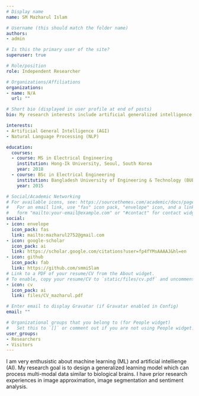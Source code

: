```yaml
---
# Display name
name: SM Mazharul Islam

# Username (this should match the folder name)
authors:
- admin

# Is this the primary user of the site?
superuser: true

# Role/position
role: Independent Researcher

# Organizations/Affiliations
organizations:
- name: N/A
  url: ""

# Short bio (displayed in user profile at end of posts)
bio: My research interests include artificial generalized intelligence and natural language processing.

interests:
- Artificial General Intelligence (AGI)
- Natural Language Processing (NLP)

education:
  courses:
  - course: MS in Electrical Engineering
    institution: Hong-Ik University, Seoul, South Korea
    year: 2018
  - course: BSc in Electrical Engineering
    institution: Bangladesh University of Engineering & Technology (BUET)
    year: 2015

# Social/Academic Networking
# For available icons, see: https://sourcethemes.com/academic/docs/page-builder/#icons
#   For an email link, use "fas" icon pack, "envelope" icon, and a link in the
#   form "mailto:your-email@example.com" or "#contact" for contact widget.
social:
- icon: envelope
  icon_pack: fas
  link: mailto:mazharul2752@gmail.com
- icon: google-scholar
  icon_pack: ai
  link: https://scholar.google.com/citations?user=fp4fYMsAAAAJ&hl=en
- icon: github
  icon_pack: fab
  link: https://github.com/smmiSlam
# Link to a PDF of your resume/CV from the About widget.
# To enable, copy your resume/CV to `static/files/cv.pdf` and uncomment the lines below.
- icon: cv
  icon_pack: ai
  link: files/CV_mazharul.pdf

# Enter email to display Gravatar (if Gravatar enabled in Config)
email: ""

# Organizational groups that you belong to (for People widget)
#   Set this to `[]` or comment out if you are not using People widget.
user_groups:
- Researchers
- Visitors
---
```


I am very enthusistic about machine learning (ML) and artificial intellienge (AI). My research goal is to design a generalized learning model which can process multi-modal data similar to biological brains. I have prior research experiences in image approximation, image segmentation and sentiment analysis.
